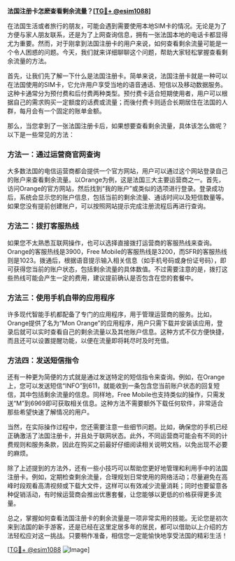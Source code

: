 **法国注册卡怎麽查看剩余流量？[[TG💪+ @esim1088](https://t.me/s/esim1088)]**

在法国生活或者旅行的朋友，可能会遇到需要使用本地SIM卡的情况。无论是为了方便与家人朋友联系，还是为了上网查询信息，拥有一张法国本地的电话卡都显得尤为重要。然而，对于刚拿到法国注册卡的用户来说，如何查看剩余流量可能是一个令人困惑的问题。今天，我们就来详细聊聊这个问题，帮助大家轻松掌握查看剩余流量的方法。

首先，让我们先了解一下什么是法国注册卡。简单来说，法国注册卡就是一种可以在法国使用的SIM卡，它允许用户享受当地的语音通话、短信以及移动数据服务。这种卡通常分为预付费和后付费两种类型。预付费卡适合短期使用者，用户可以根据自己的需求购买一定额度的话费或流量；而後付费卡则适合长期居住在法国的人群，每月会有一个固定的账单金额。

那么，当您拿到了一张法国注册卡后，如果想要查看剩余流量，具体该怎么做呢？以下是一些常见的方法：

### 方法一：通过运营商官网查询

大多数法国的电信运营商都会提供一个官方网站，用户可以通过这个网站登录自己的账户来查看剩余流量。以Orange为例，这是法国三大主要运营商之一。首先，访问Orange的官方网站，然后找到“我的账户”或类似的选项进行登录。登录成功后，系统会显示您的账户信息，包括当前的剩余流量、通话时间以及短信数量等。如果您没有提前创建账户，可以按照网站提示完成注册流程后再进行查询。

### 方法二：拨打客服热线

如果您不太熟悉互联网操作，也可以选择直接拨打运营商的客服热线来查询。Orange的客服热线是3900，Free Mobile的客服热线是3200，而SFR的客服热线则是1023。拨通后，根据语音提示输入相关信息（如手机号码或身份证号码），即可获得您当前的账户状态，包括剩余流量的具体数值。不过需要注意的是，拨打这些热线可能会产生一定的费用，建议提前确认是否包含在您的套餐中。

### 方法三：使用手机自带的应用程序

许多现代智能手机都配备了专门的应用程序，用于管理运营商的服务。比如，Orange提供了名为“Mon Orange”的应用程序，用户只需下载并安装该应用，登录后就可以实时查看自己的剩余流量以及其他账户信息。这种方式不仅方便快捷，而且还可以设置提醒功能，以便在流量即将耗尽时及时充值。

### 方法四：发送短信指令

还有一种更为简便的方式就是通过发送特定的短信指令来查询。例如，在Orange上，您可以发送短信“INFO”到611，就能收到一条包含您当前账户状态的回复短信，其中包括剩余流量的信息。同样地，Free Mobile也支持类似的操作，只需发送“M”到6969即可获取相关信息。这种方法不需要额外下载任何软件，非常适合那些希望快速了解情况的用户。

当然，在实际操作过程中，您还需要注意一些细节问题。比如，确保您的手机已经正确激活了法国注册卡，并且处于联网状态。此外，不同运营商可能会有不同的计费规则和服务条款，因此在购买之前最好仔细阅读相关说明文档，以免出现不必要的麻烦。

除了上述提到的方法外，还有一些小技巧可以帮助您更好地管理和利用手中的法国注册卡。例如，定期检查剩余流量，合理规划日常使用的网络活动；尽量避免在高峰时段观看高清视频或下载大文件，这样可以有效减少流量消耗；同时也要留意各种促销活动，有时候运营商会推出优惠套餐，让您能够以更低的价格获得更多流量。

总之，掌握如何查看法国注册卡的剩余流量是一项非常实用的技能。无论您是初次来到法国的新手游客，还是已经在这里定居多年的居民，都可以借助以上介绍的方法轻松应对这一挑战。只要稍作准备，相信您一定能愉快地享受法国的精彩生活！

[[TG💪+ @esim1088](https://t.me/s/esim1088) ![Image](https://i.postimg.cc/4NQfJmqS/Snipaste-2025-05-13-00-14-12.png)]